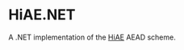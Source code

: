 # HiAE.NET
A .NET implementation of the [HiAE](https://datatracker.ietf.org/doc/html/draft-pham-cfrg-hiae-02) AEAD scheme.
